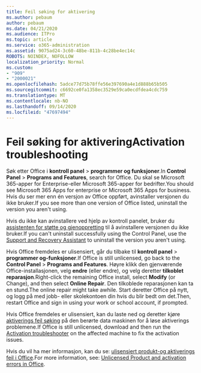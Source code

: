 ```yaml
---
title: Feil søking for aktivering
ms.author: pebaum
author: pebaum
ms.date: 04/21/2020
ms.audience: ITPro
ms.topic: article
ms.service: o365-administration
ms.assetid: 9075ad24-3c60-48be-811b-4c28be4ec14c
ROBOTS: NOINDEX, NOFOLLOW
localization_priority: Normal
ms.custom:
- "909"
- "2000021"
ms.openlocfilehash: 5adce77d75b78ffe56e397690a4e1d888b65b505
ms.sourcegitcommit: c6692ce0fa1358ec3529e59ca0ecdfdea4cdc759
ms.translationtype: MT
ms.contentlocale: nb-NO
ms.lasthandoff: 09/14/2020
ms.locfileid: "47697494"
---
```

# <a name="activation-troubleshooting"></a><span data-ttu-id="cd4c0-102">Feil søking for aktivering</span><span class="sxs-lookup"><span data-stu-id="cd4c0-102">Activation troubleshooting</span></span>

<span data-ttu-id="cd4c0-103">Søk etter Office i **kontroll panel** \> **programmer og funksjoner**.</span><span class="sxs-lookup"><span data-stu-id="cd4c0-103">In **Control Panel** \> **Programs and Features**, search for Office.</span></span> <span data-ttu-id="cd4c0-104">Du skal se Microsoft 365-apper for Enterprise-eller Microsoft 365-apper for bedrifter.</span><span class="sxs-lookup"><span data-stu-id="cd4c0-104">You should see Microsoft 365 Apps for enterprise or Microsoft 365 Apps for business.</span></span> <span data-ttu-id="cd4c0-105">Hvis du ser mer enn én versjon av Office oppført, avinstaller versjonen du ikke bruker.</span><span class="sxs-lookup"><span data-stu-id="cd4c0-105">If you see more than one version of Office listed, uninstall the version you aren't using.</span></span>
  
<span data-ttu-id="cd4c0-106">Hvis du ikke kan avinstallere ved hjelp av kontroll panelet, bruker du [assistenten for støtte og gjenoppretting](https://aka.ms/SARA-OfficeUninstall-Alchemy) til å avinstallere versjonen du ikke bruker.</span><span class="sxs-lookup"><span data-stu-id="cd4c0-106">If you can't uninstall successfully using the Control Panel, use the [Support and Recovery Assistant](https://aka.ms/SARA-OfficeUninstall-Alchemy) to uninstall the version you aren't using.</span></span>
  
<span data-ttu-id="cd4c0-107">Hvis Office fremdeles er ulisensiert, går du tilbake til **kontroll panel** \> **programmer og-funksjoner**.</span><span class="sxs-lookup"><span data-stu-id="cd4c0-107">If Office is still unlicensed, go back to the **Control Panel** \> **Programs and Features**.</span></span> <span data-ttu-id="cd4c0-108">Høyre klikk den gjenværende Office-installasjonen, velg **endre** (eller endre), og velg deretter **tilkoblet reparasjon**.</span><span class="sxs-lookup"><span data-stu-id="cd4c0-108">Right-click the remaining Office install, select **Modify** (or Change), and then select **Online Repair**.</span></span> <span data-ttu-id="cd4c0-109">Den tilkoblede reparasjonen kan ta en stund.</span><span class="sxs-lookup"><span data-stu-id="cd4c0-109">The online repair might take awhile.</span></span> <span data-ttu-id="cd4c0-110">Start deretter Office på nytt, og logg på med jobb- eller skolekontoen din hvis du blir bedt om det.</span><span class="sxs-lookup"><span data-stu-id="cd4c0-110">Then, restart Office and sign in using your work or school account, if prompted.</span></span>
  
<span data-ttu-id="cd4c0-111">Hvis Office fremdeles er ulisensiert, kan du laste ned og deretter kjøre [aktiverings feil søking](https://aka.ms/SARA-OfficeActivation-Alchemy) på den berørte data maskinen for å løse aktiverings problemene.</span><span class="sxs-lookup"><span data-stu-id="cd4c0-111">If Office is still unlicensed, download and then run the [Activation troubleshooter](https://aka.ms/SARA-OfficeActivation-Alchemy) on the affected machine to fix the activation issues.</span></span>
  
<span data-ttu-id="cd4c0-112">Hvis du vil ha mer informasjon, kan du se: [ulisensiert produkt-og aktiverings feil i Office](https://support.office.com/article/0d23d3c0-c19c-4b2f-9845-5344fedc4380).</span><span class="sxs-lookup"><span data-stu-id="cd4c0-112">For more information, see: [Unlicensed Product and activation errors in Office](https://support.office.com/article/0d23d3c0-c19c-4b2f-9845-5344fedc4380).</span></span>
